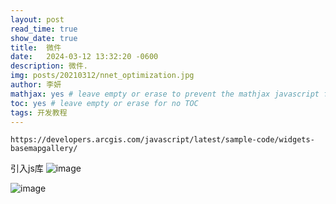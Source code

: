 ```yaml
---
layout: post
read_time: true
show_date: true
title:  微件
date:   2024-03-12 13:32:20 -0600
description: 微件.
img: posts/20210312/nnet_optimization.jpg
author: 李妍
mathjax: yes # leave empty or erase to prevent the mathjax javascript from loading
toc: yes # leave empty or erase for no TOC
tags: 开发教程
---
```

    https://developers.arcgis.com/javascript/latest/sample-code/widgets-basemapgallery/
引入js库
![image](https://github.com/Plonkloving/AnAn/assets/102906830/c1a77b32-b065-46dd-b55e-80bb357d31bf)

 ![image](https://github.com/Plonkloving/AnAn/assets/102906830/a8001128-7357-4932-9f4e-4d19440b8f3e)

 
  
